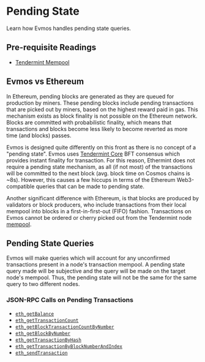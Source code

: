# Pending State

Learn how Evmos handles pending state queries. 

## Pre-requisite Readings

- [Tendermint Mempool](https://docs.tendermint.com/master/tendermint-core/mempool/) 

## Evmos vs Ethereum

In Ethereum, pending blocks are generated as they are queued for production by miners. These pending
blocks include pending transactions that are picked out by miners, based on the highest reward paid
in gas. This mechanism exists as block finality is not possible on the Ethereum network. Blocks are
committed with probabilistic finality, which means that transactions and blocks become less likely
to become reverted as more time (and blocks) passes.

Evmos is designed quite differently on this front as there is no concept of a "pending state".
Evmos uses [Tendermint Core](https://docs.tendermint.com/) BFT consensus which provides instant
finality for transaction. For this reason, Ethermint does not require a pending state mechanism, as
all (if not most) of the transactions will be committed to the next block (avg. block time on Cosmos chains is ~8s). However, this causes a
few hiccups in terms of the Ethereum Web3-compatible queries that can be made to pending state.

Another significant difference with Ethereum, is that blocks are produced by validators or block producers, who include transactions from their local mempool into blocks in a
first-in-first-out (FIFO) fashion. Transactions on Evmos cannot be ordered or cherry picked out from the Tendermint node [mempool](https://docs.tendermint.com/master/tendermint-core/mempool/).

## Pending State Queries

Evmos will make queries which will account for any unconfirmed transactions present in a node's
transaction mempool. A pending state query made will be subjective and the query will be made on the
target node's mempool. Thus, the pending state will not be the same for the same query to two
different nodes.

### JSON-RPC Calls on Pending Transactions

- [`eth_getBalance`](./../../develop/build-a-dApp/clients/ethereum-JSON-RPC/json-rpc-methods#eth_getbalance)
- [`eth_getTransactionCount`](./../../develop/build-a-dApp/clients/ethereum-JSON-RPC/json-rpc-methods#eth-gettransactioncount)
- [`eth_getBlockTransactionCountByNumber`](./../../develop/build-a-dApp/clients/ethereum-JSON-RPC/json-rpc-methods#eth-getblocktransactioncountbynumber)
- [`eth_getBlockByNumber`](./../../develop/build-a-dApp/clients/ethereum-JSON-RPC/json-rpc-methods#eth-getblockbynumber)
- [`eth_getTransactionByHash`](./../../develop/build-a-dApp/clients/ethereum-JSON-RPC/json-rpc-methods#eth-gettransactionbyhash)
- [`eth_getTransactionByBlockNumberAndIndex`](./../../develop/build-a-dApp/clients/ethereum-JSON-RPC/json-rpc-methods#eth-gettransactionbyblockhashandindex)
- [`eth_sendTransaction`](./../../develop/build-a-dApp/clients/ethereum-JSON-RPC/json-rpc-methods#eth-sendtransaction)